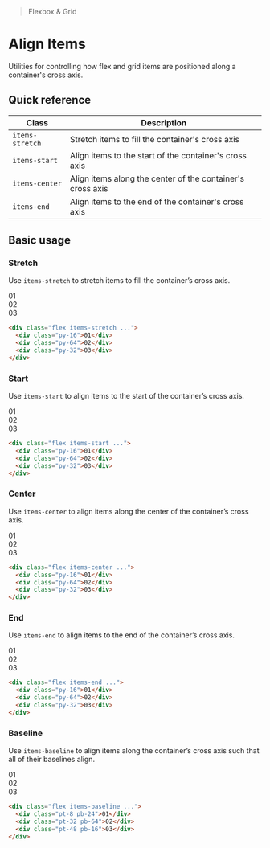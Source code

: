 > Flexbox & Grid

# Align Items
Utilities for controlling how flex and grid items are positioned along a container's cross axis.

## Quick reference

| Class           | Description                                                |
| --------------- | ---------------------------------------------------------- |
| `items-stretch` | Stretch items to fill the container's cross axis           |
| `items-start`   | Align items to the start of the container's cross axis     |
| `items-center`  | Align items along the center of the container's cross axis |
| `items-end`     | Align items to the end of the container's cross axis       |

## Basic usage
### Stretch
Use `items-stretch` to stretch items to fill the container’s cross axis.

<container>
  <box striped class="grid grid-cols-3 items-stretch gap-16" fg-color="var(--tw-purple-fg)" bg-color="var(--tw-purple-bg)">
    <div class="py-16 bg-purple-500 ex-box">01</div>
    <div class="py-64 bg-purple-500 ex-box">02</div>
    <div class="py-32 bg-purple-500 ex-box">03</div>
  </box>
</container>

```html
<div class="flex items-stretch ...">
  <div class="py-16">01</div>
  <div class="py-64">02</div>
  <div class="py-32">03</div>
</div>
```

### Start
Use `items-start` to align items to the start of the container’s cross axis.

<container>
  <box striped class="grid grid-cols-3 items-start gap-16" fg-color="var(--tw-violet-fg)" bg-color="var(--tw-violet-bg)">
    <div class="py-16 bg-violet-500 ex-box">01</div>
    <div class="py-64 bg-violet-500 ex-box">02</div>
    <div class="py-32 bg-violet-500 ex-box">03</div>
  </box>
</container>

```html
<div class="flex items-start ...">
  <div class="py-16">01</div>
  <div class="py-64">02</div>
  <div class="py-32">03</div>
</div>
```

### Center
Use `items-center` to align items along the center of the container’s cross axis.

<container>
  <box striped class="grid grid-cols-3 items-center gap-16" fg-color="var(--tw-pink-fg)" bg-color="var(--tw-pink-bg)">
    <div class="py-16 bg-pink-500 ex-box">01</div>
    <div class="py-64 bg-pink-500 ex-box">02</div>
    <div class="py-32 bg-pink-500 ex-box">03</div>
  </box>
</container>

```html
<div class="flex items-center ...">
  <div class="py-16">01</div>
  <div class="py-64">02</div>
  <div class="py-32">03</div>
</div>
```

### End
Use `items-end` to align items to the end of the container’s cross axis.

<container>
  <box striped class="grid grid-cols-3 items-end gap-16" fg-color="var(--tw-indigo-fg)" bg-color="var(--tw-indigo-bg)">
    <div class="py-16 bg-indigo-500 ex-box">01</div>
    <div class="py-64 bg-indigo-500 ex-box">02</div>
    <div class="py-32 bg-indigo-500 ex-box">03</div>
  </box>
</container>

```html
<div class="flex items-end ...">
  <div class="py-16">01</div>
  <div class="py-64">02</div>
  <div class="py-32">03</div>
</div>
```

### Baseline
Use `items-baseline` to align items along the container’s cross axis such that all of their baselines align.

<container>
  <box striped class="grid grid-cols-3 items-baseline gap-16" fg-color="var(--tw-blue-fg)" bg-color="var(--tw-blue-bg)">
    <div class="pt-8 pb-24 bg-blue-500 ex-box">01</div>
    <div class="pt-32 pb-64 bg-blue-500 ex-box">02</div>
    <div class="pt-48 pb-16 bg-blue-500 ex-box">03</div>
  </box>
</container>

```html
<div class="flex items-baseline ...">
  <div class="pt-8 pb-24">01</div>
  <div class="pt-32 pb-64">02</div>
  <div class="pt-48 pb-16">03</div>
</div>
```

<!--@include: ./_breakpoints-and-media-queries.md-->
